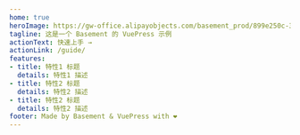 ```yaml
---
home: true
heroImage: https://gw-office.alipayobjects.com/basement_prod/899e250c-307a-4773-815c-5f1b6e234305.png
tagline: 这是一个 Basement 的 VuePress 示例
actionText: 快速上手 →
actionLink: /guide/
features:
- title: 特性1 标题
  details: 特性1 描述
- title: 特性2 标题
  details: 特性2 描述
- title: 特性2 标题
  details: 特性2 描述
footer: Made by Basement & VuePress with ❤️
---
```

